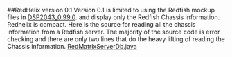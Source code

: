##RedHelix version 0.1
Version 0.1 is limited to using the Redfish mockup files in [DSP2043_0.99.0](http://www.dmtf.org/sites/default/files/standards/documents/DSP2043_0.99.0a.zip).
and display only the Redfish Chassis information. Redhelix is compact.
Here is the source for reading all the chassis information from a Redfish server. The majority of the source code is error checking and there
are only two lines that do the heavy lifting of reading the Chassis information.
[RedMatrixServerDb.java](../blob/master/org/redhelix/server/main/RedMatrixServerDb.java)
